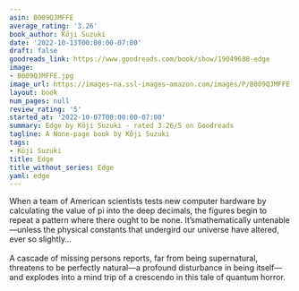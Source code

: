 ```yaml
---
asin: B009QJMFFE
average_rating: '3.26'
book_author: Kōji Suzuki
date: '2022-10-13T00:00:00-07:00'
draft: false
goodreads_link: https://www.goodreads.com/book/show/19049688-edge
image:
- B009QJMFFE.jpg
image_url: https://images-na.ssl-images-amazon.com/images/P/B009QJMFFE.01._SCLZZZZZZZ.jpg
layout: book
num_pages: null
review_rating: '5'
started_at: '2022-10-07T00:00:00-07:00'
summary: Edge by Kōji Suzuki - rated 3.26/5 on Goodreads
tagline: A None-page book by Kōji Suzuki
tags:
- Kōji Suzuki
title: Edge
title_without_series: Edge
yaml: edge
---
```


When a team of American scientists tests new computer hardware by calculating the value of pi into the deep decimals, the figures begin to repeat a pattern where there ought to be none. It’smathematically untenable—unless the physical constants that undergird our universe have altered, ever so slightly…<br /><br />A cascade of missing persons reports, far from being supernatural, threatens to be perfectly natural—a profound disturbance in being itself—and explodes into a mind trip of a crescendo in this tale of quantum horror.